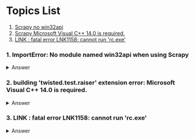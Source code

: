 # Topics List
1. [Scrapy no win32api](#list_01)
2. [Scrapy  Microsoft Visual C++ 14.0 is required.](#list_02)
3. [LINK : fatal error LNK1158: cannot run 'rc.exe'](#list_03)


<a name='list_01'></a>

### 1. ImportError: No module named win32api when using Scrapy

<details><summary>Answer</summary>
<p>

try install pypiwin32

for example `pip install pypiwin32`

</p>
</details>


<a name='list_02'></a>

### 2. building 'twisted.test.raiser' extension error: Microsoft Visual C++ 14.0 is required. 

<details><summary>Answer</summary>
<p>

Full error message directs you to 'Get it with "Microsoft Visual C++ Build Tools": http://landinghub.visualstudio.com/visual-cpp-build-tools'.

The website for the downloads is already out of date. The newwebsite should be [build-tools-for-visual-studio](
https://visualstudio.microsoft.com/downloads/#build-tools-for-visual-studio-2017). And you have to select **Build Tools for Visual Studio 2019**
under the title **Tools for Visual Studio 2019** instead of *Microsoft Visual C++ Redistributable for Visual Studio 2019*.

</p>
</details>

<a name='list_03'></a>

### 3. LINK : fatal error LNK1158: cannot run 'rc.exe' 

<details><summary>Answer</summary>
<p>

Full error message has the following:
    error: command 'C:\\Program Files (x86)\\Microsoft Visual Studio 14.0\\VC\\BIN\\x86_amd64\\link.exe' failed with exit status 1158

The problem lies in the fact that `rc.exe` and `rcdll.dll` is not in the specified folder, copy these two files from the folder `C:\Program Files (x86)\Windows Kits\8.1\bin\x86`, or the corresponding folder, under `....\bin\` there are three options, `\arm`, `\x64`, `\x86`. In the case shown above, we need to find the two files (`rc.exe` and `rcdll.dll`) from the **x86** folder, because the error rises in the x86_amd64 folder of MVS14.0.

</p>
</details>
